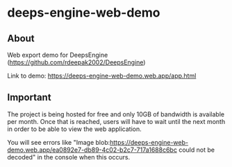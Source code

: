# deeps-engine-web-demo

## About

Web export demo for DeepsEngine (https://github.com/rdeepak2002/DeepsEngine)

Link to demo: https://deeps-engine-web-demo.web.app/app.html

## Important

The project is being hosted for free and only 10GB of bandwidth is available per month. Once that is reached, users will have to wait until the next month in order to be able to view the web application. 

You will see errors like "Image blob:https://deeps-engine-web-demo.web.app/ea0892e7-db89-4c02-b2c7-717a1688c6bc could not be decoded" in the console when this occurs. 
